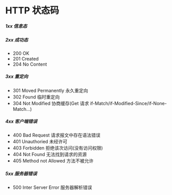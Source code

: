 # HTTP 状态码

##### 1xx 信息态
##### 2xx 成功态
- 200 OK
- 201 Created
- 204 No Content

##### 3xx 重定向
- 301 Moved Permanently 永久重定向
- 302 Found 临时重定向
- 304 Not Modified 协商缓存(Get 请求 if-Match/if-Modified-Since/if-None-Match...)

##### 4xx 客户端错误
- 400 Bad Request 请求报文中存在语法错误
- 401 Unauthoried 未经许可
- 403 Forbidden 拒绝该次访问(没有访问权限)
- 404 Not Found 无法找到请求的资源
- 405 Method not Allowed 方法不被允许

##### 5xx 服务器错误
- 500 Inter Server Error 服务器解析错误
